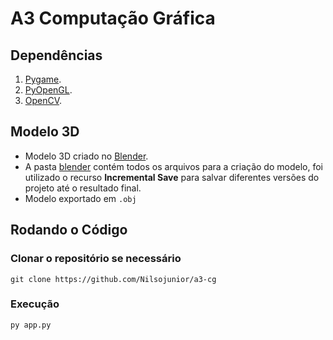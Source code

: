 # A3 Computação Gráfica

## Dependências

1. [Pygame](https://pypi.org/project/pygame/).
2. [PyOpenGL](https://pypi.org/project/PyOpenGL/).
3. [OpenCV](https://pypi.org/project/opencv-python/).

## Modelo 3D

- Modelo 3D criado no [Blender](https://www.blender.org/).
- A pasta [blender](./blender) contém todos os arquivos
para a criação do modelo, foi utilizado o recurso
__Incremental Save__ para salvar diferentes versões
do projeto até o resultado final.
- Modelo exportado em `.obj`

## Rodando o Código

### Clonar o repositório se necessário
```
git clone https://github.com/Nilsojunior/a3-cg
```

### Execução
```
py app.py
```
